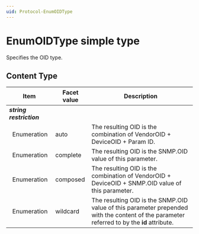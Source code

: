 ```yaml
---
uid: Protocol-EnumOIDType
---
```


# EnumOIDType simple type

Specifies the OID type.

## Content Type

|Item|Facet value|Description|
|--- |--- |--- |
|***string restriction***|||
|&nbsp;&nbsp;Enumeration|auto|The resulting OID is the combination of VendorOID + DeviceOID + Param ID.|
|&nbsp;&nbsp;Enumeration|complete|The resulting OID is the SNMP.OID value of this parameter.|
|&nbsp;&nbsp;Enumeration|composed|The resulting OID is the combination of VendorOID + DeviceOID + SNMP.OID value of this parameter.|
|&nbsp;&nbsp;Enumeration|wildcard|The resulting OID is the SNMP.OID value of this parameter prepended with the content of the parameter referred to by the **id** attribute.|

